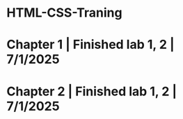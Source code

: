 # HTML-CSS-Traning

# Chapter 1 | Finished lab 1, 2 | 7/1/2025

# Chapter 2 | Finished lab 1, 2 | 7/1/2025
